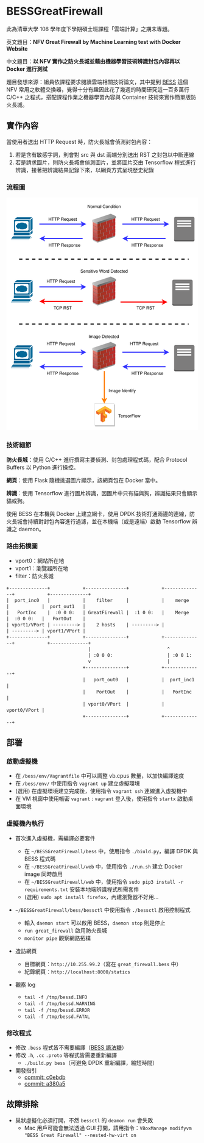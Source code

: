 # BESSGreatFirewall

此為清華大學 108 學年度下學期碩士班課程「雲端計算」之期末專題。

英文題目：**NFV Great Firewall by Machine Learning test with Docker Website**

中文題目：**以 NFV 實作之防火長城並藉由機器學習技術辨識封包內容再以 Docker 進行測試**

題目發想來源：組員依課程要求閱讀雲端相關技術論文，其中提到 [BESS](https://github.com/NetSys/bess/) 這個 NFV 常用之軟體交換器，覺得十分有趣因此花了幾週的時間研究這一百多萬行 C/C++ 之程式，搭配課程作業之機器學習內容與 Container 技術來實作簡單版防火長城。

## 實作內容

當使用者送出 HTTP Request 時，防火長城會偵測封包內容：

1. 若是含有敏感字詞，則會對 src 與 dst 兩端分別送出 RST 之封包以中斷連線
2. 若是請求圖片，則防火長城會偵測圖片，並將圖片交由 Tensorflow 程式進行辨識，接著把辨識結果記錄下來，以網頁方式呈現歷史紀錄

### 流程圖

![](./README/flowchart.svg)

### 技術細節

**防火長城**：使用 C/C++ 進行撰寫主要偵測、封包處理程式碼，配合 Protocol Buffers 以 Python 進行操控。

**網頁**：使用 Flask 隨機挑選圖片顯示，該網頁包在 Docker 當中。

**辨識**：使用 Tensorflow 進行圖片辨識，因圖片中只有貓與狗，辨識結果只會顯示貓或狗。

使用 BESS 在本機與 Docker 上建立網卡，使用 DPDK 技術打通兩邊的連線，防火長城會持續對封包內容進行過濾，並在本機端（或是遠端）啟動 Tensorflow 辨識之 daemon。

### 路由拓樸圖

- vport0：網站所在地
- vport1：瀏覽器所在地
- filter：防火長城

```
+--------------+            +---------------+            +--------------+            +--------------+
|  port_inc0   |            |    filter     |            |    merge     |            |  port_out1   |
|   PortInc    |  :0 0 0:   | GreatFirewall |  :1 0 0:   |    Merge     |  :0 0 0:   |   PortOut    |
| vport1/VPort | ---------> |    2 hosts    | ---------> |              | ---------> | vport1/VPort |
+--------------+            +---------------+            +--------------+            +--------------+
                              |                            ^
                              | :0 0 0:                    | :0 0 1:
                              v                            |
                            +---------------+            +--------------+
                            |   port_out0   |            |  port_inc1   |
                            |    PortOut    |            |   PortInc    |
                            | vport0/VPort  |            | vport0/VPort |
                            +---------------+            +--------------+
```

## 部署

### 啟動虛擬機

- 在 `/bess/env/Vagrantfile` 中可以調整 vb.cpus 數量，以加快編譯速度
- 在 `/bess/env/` 中使用指令 `vagrant up` 建立虛擬環境
- (選用) 在虛擬環境建立完成後，使用指令 `vagrant ssh` 連線進入虛擬機中
- 在 VM 視窗中使用帳密 `vagrant` : `vagrant` 登入後，使用指令 `startx` 啟動桌面環境

### 虛擬機內執行

- 首次進入虛擬機，需編譯必要套件
  - 在 `~/BESSGreatFirewall/bess` 中，使用指令 `./biuld.py`，編譯 DPDK 與 BESS 程式碼
  - 在 `~/BESSGreatFirewall/web` 中，使用指令 `./run.sh` 建立 Docker image 同時啟用
  - 在 `~/BESSGreatFirewall/web` 中，使用指令 `sudo pip3 install -r requirements.txt` 安裝本地端辨識程式所需套件
  - (選用) `sudo apt install firefox`，內建瀏覽器不好用...
- `~/BESSGreatFirewall/bess/bessctl` 中使用指令 `./bessctl` 啟用控制程式
  - 輸入 `daemon start` 可以啟用 BESS，`daemon stop` 則是停止
  - `run great_firewall` 啟用防火長城
  - `monitor pipe` 觀察網路拓樸
- 造訪網頁
  - 目標網頁：`http://10.255.99.2`（寫在 `great_firewall.bess` 中）
  - 紀錄網頁：`http://localhost:8000/statics`

- 觀察 log
  - `tail -f /tmp/bessd.INFO`
  - `tail -f /tmp/bessd.WARNING`
  - `tail -f /tmp/bessd.ERROR`
  - `tail -f /tmp/bessd.FATAL`

### 修改程式

- 修改 `.bess` 程式皆不需要編譯（[BESS 語法糖](https://github.com/NetSys/bess/blob/master/bessctl/sugar.py)）
- 修改 `.h`, `.cc` `.proto` 等程式皆需要重新編譯
  - `./build.py bess`（可避免 DPDK 重新編譯，縮短時間）
- 開發指引
  - [commit: c0ebdb](https://github.com/JackKuo-tw/BESSGreatFirewall/commit/c0ebdba0bbbc0a3989d00f2f3129e761803c47af)
  - [commit: a380a5](https://github.com/JackKuo-tw/BESSGreatFirewall/commit/a380a5efef43c7c75c418899a61f3c1c9ebcec4e)

## 故障排除

- 巢狀虛擬化必須打開，不然 `bessctl` 的 `deamon run` 會失敗
  - Mac 用戶可能會無法透過 GUI 打開，請用指令：`VBoxManage modifyvm "BESS Great Firewall" --nested-hw-virt on`

